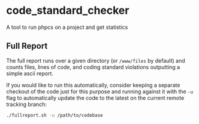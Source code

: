 # code_standard_checker

A tool to run phpcs on a project and get statistics

## Full Report

The full report runs over a given directory (or `/www/files` by default) and counts files, lines of code, and coding standard violations
outputting a simple ascii report.

If you would like to run this automatically, consider keeping a separate checkout of the code just for this purpose and running against it with
the `-u` flag to automatically update the code to the latest on the current remote tracking branch:

```sh
./fullreport.sh -u /path/to/codebase
```
